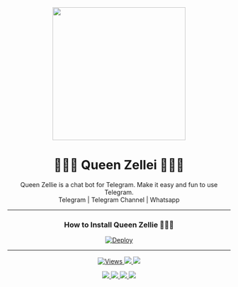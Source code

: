 <div align="center">
  <img src="https://i.ibb.co/ZSgCV70/20210921-020916.jpg" weight="300" height="300">
  <h1> 🧝‍♀️💙 Queen Zellei 💙🧝‍♀️</h1>
</div>
<p align="center"> Queen Zellie is a chat bot for Telegram. Make it easy and fun to use Telegram.
  <br>
  <a herf="https://t.me/sasmithaaaaa">Telegram | </a>
  <a herf="https://t.me/antechcrew">Telegram Channel | </a>
  <a herf="https://wa.me/+94719077818">Whatsapp</a>
  </br>
</p>  
  
  ---
<div align="center"> 
  <h3> How to Install Queen Zellie 🧝‍♀️💙 </h3>
</div>

<div align="center"> 
<a href="https://heroku.com/deploy?template=https://github.com/SinhalayaCreator/QueenZellie"><img src="https://camo.githubusercontent.com/6979881d5a96b7b18a057083bb8aeb87ba35fc279452e29034c1e1c49ade0636/68747470733a2f2f7777772e6865726f6b7563646e2e636f6d2f6465706c6f792f627574746f6e2e737667" alt="Deploy" data-canonical-src="https://www.herokucdn.com/deploy/button.svg" style="max-width: 100%;">
</a></div>


---
  
<div align="center">
  <p>
    <a href="https://github.com/SinhalayaCreator/QueenZellie"><img src="https://hits.seeyoufarm.com/api/count/incr/badge.svg?url=https%3A%2F%2Fgithub.com%2FSinhalayaCreator%2FQueenZellie&count_bg=%2379C83D&title_bg=%23555555&icon=gitpod.svg&icon_color=%23E7E7E7&title=Views&edge_flat=false" alt="Views"/>
      </a>
    <a href="https://github.com/SinhalayaCreator/QueenZellie/fork"><img src="https://img.shields.io/github/forks/SinhalayaCreator/QueenZellie?label=Fork&style=social">
      </a>
    <a href="https://github.com/SinhalayaCreator/QueenZellie/stargazers"><img src="https://img.shields.io/github/stars/SinhalayaCreator/QueenZellie?style=social">
      </p>
   <p>
     <a href="https://github.com/SinhalayaCreator/QueenZellie"><img src="https://img.shields.io/github/repo-size/SinhalayaCreator/QueenZellie?color=purple&label=Repo%20Size&style=plastic">
     </a>
     <a href="https://github.com/SinhalayaCreator/QueenZellie"><img src="https://img.shields.io/github/license/SinhalayaCreator/QueenZellie?color=purple&label=License&style=plastic">
     </a>
     <a href="https://github.com/SinhalayaCreator/QueenZellie"><img src="https://img.shields.io/github/languages/top/SinhalayaCreator/QueenZellie?color=purple&label=Python&style=plastic">
     </a>
     <a href="https://github.com/SinhalayaCreator/QueenZellie"><img src="https://img.shields.io/static/v1?label=Author&message=Sinhalaya%20Creator&color=purple&style=plastic">
     </a>
  </p>
  </div>
  
     
      
   
